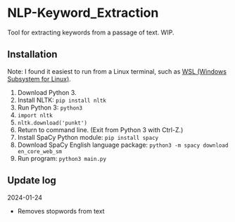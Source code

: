 # NLP-Keyword_Extraction

Tool for extracting keywords from a passage of text. WIP.

## Installation
Note: I found it easiest to run from a Linux terminal, such as [WSL (Windows Subsystem for Linux)](https://learn.microsoft.com/en-us/windows/wsl/install).

1. Download Python 3.
2. Install NLTK: `pip install nltk`
3. Run Python 3: `python3`
4. `import nltk`
5. `nltk.download('punkt')`
6. Return to command line. (Exit from Python 3 with Ctrl-Z.)
7. Install SpaCy Python module: `pip install spacy`
8. Download SpaCy English language package: `python3 -m spacy download en_core_web_sm`
9. Run program: `python3 main.py`

## Update log
2024-01-24
- Removes stopwords from text
